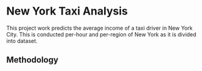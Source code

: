 
# New York Taxi Analysis

This project work predicts the average income of a taxi driver in New York City. This is conducted per-hour and per-region of New York as it is divided into dataset.

## Methodology
